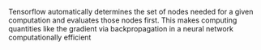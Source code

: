 Tensorflow automatically determines the set of nodes needed for a given computation and evaluates those nodes first.
This makes computing quantities like the gradient via backpropagation in a neural network computationally efficient
